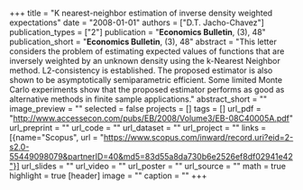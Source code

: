 +++
title = "K nearest-neighbor estimation of inverse density weighted expectations"
date = "2008-01-01"
authors = ["D.T. Jacho-Chavez"]
publication_types = ["2"]
publication = "**Economics Bulletin**, (3), 48"
publication_short = "**Economics Bulletin**, (3), 48"
abstract = "This letter considers the problem of estimating expected values of functions that are inversely weighted by an unknown density using the k-Nearest Neighbor method. L2-consistency is established. The proposed estimator is also shown to be asymptotically semiparametric efficient. Some limited Monte Carlo experiments show that the proposed estimator performs as good as alternative methods in finite sample applications."
abstract_short = ""
image_preview = ""
selected = false
projects = []
tags = []
url_pdf = "http://www.accessecon.com/pubs/EB/2008/Volume3/EB-08C40005A.pdf"
url_preprint = ""
url_code = ""
url_dataset = ""
url_project = ""
links = [{name="Scopus", url = "https://www.scopus.com/inward/record.uri?eid=2-s2.0-55449098079&partnerID=40&md5=83d55a8da730b6e2526ef8df02941e42"}]
url_slides = ""
url_video = ""
url_poster = ""
url_source = ""
math = true
highlight = true
[header]
image = ""
caption = ""
+++
